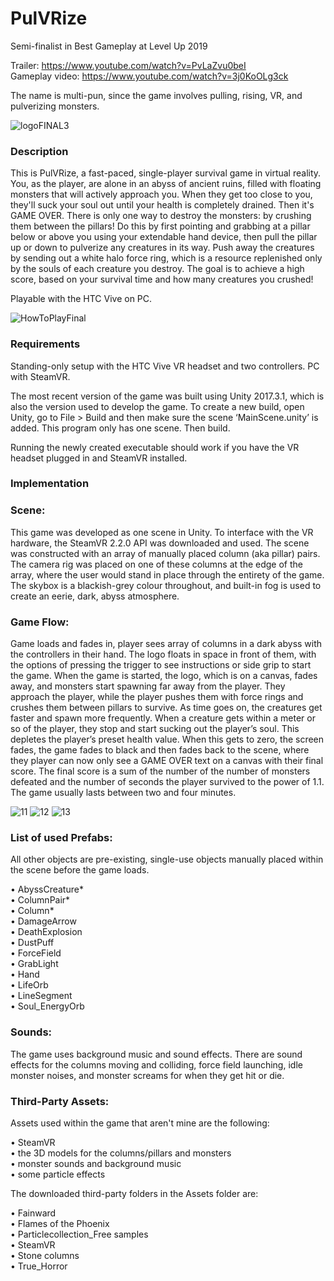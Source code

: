 # PulVRize

Semi-finalist in Best Gameplay at Level Up 2019 <br>

Trailer: https://www.youtube.com/watch?v=PvLaZvu0beI <br>
Gameplay video: https://www.youtube.com/watch?v=3j0KoOLg3ck <br>

The name is multi-pun, since the game involves pulling, rising, VR, and pulverizing monsters.

![logoFINAL3](https://user-images.githubusercontent.com/15040875/72230574-6a15f300-3584-11ea-9139-647e67d2ad88.png)

### Description 

This is PulVRize, a fast-paced, single-player survival game in virtual reality. You, as the player, are alone in an abyss of ancient ruins, filled with floating monsters that will actively approach you. When they get too close to you, they'll suck your soul out until your health is completely drained. Then it's GAME OVER. There is only one way to destroy the monsters: by crushing them between the pillars! Do this by first pointing and grabbing at a pillar below or above you using your extendable hand device, then pull the pillar up or down to pulverize any creatures in its way. Push away the creatures by sending out a white halo force ring, which is a resource replenished only by the souls of each creature you destroy. The goal is to achieve a high score, based on your survival time and how many creatures you crushed! 

Playable with the HTC Vive on PC.

![HowToPlayFinal](https://user-images.githubusercontent.com/15040875/72230805-dfce8e80-3585-11ea-90fd-c982e3ba40ab.jpg)

### Requirements

Standing-only setup with the HTC Vive VR headset and two controllers.
PC with SteamVR.

The most recent version of the game was built using Unity 2017.3.1, which is also the version used to develop the game. To create a new build, open Unity, go to File > Build and then make sure the scene ‘MainScene.unity’ is added. This program only has one scene. Then build.

Running the newly created executable should work if you have the VR headset plugged in and SteamVR installed.

### Implementation


### Scene:

This game was developed as one scene in Unity. To interface with the VR hardware, the SteamVR 2.2.0 API was downloaded and used. The scene was constructed with an array of manually placed column (aka pillar) pairs. The camera rig was placed on one of these columns at the edge of the array, where the user would stand in place through the entirety of the game. The skybox is a blackish-grey colour throughout, and built-in fog is used to create an eerie, dark, abyss atmosphere.

### Game Flow:

Game loads and fades in, player sees array of columns in a dark abyss with the controllers in their hand. The logo floats in space in front of them, with the options of pressing the trigger to see instructions or side grip to start the game. When the game is started, the logo, which is on a canvas, fades away, and monsters start spawning far away from the player. They approach the player, while the player pushes them with force rings and crushes them between pillars to survive. As time goes on, the creatures get faster and spawn more frequently. When a creature gets within a meter or so of the player, they stop and start sucking out the player’s soul. This depletes the player’s preset health value. When this gets to zero, the screen fades, the game fades to black and then fades back to the scene, where they player can now only see a GAME OVER text on a canvas with their final score. The final score is a sum of the number of the number of monsters defeated and the number of seconds the player survived to the power of 1.1.
The game usually lasts between two and four minutes. 

![11](https://user-images.githubusercontent.com/15040875/72230576-6f733d80-3584-11ea-9506-fc4c6d02f09a.PNG)
![12](https://user-images.githubusercontent.com/15040875/72230577-700bd400-3584-11ea-941d-7cdc1956026d.PNG)
![13](https://user-images.githubusercontent.com/15040875/72230578-700bd400-3584-11ea-8bb7-daafe9aa422a.PNG)

### List of used Prefabs:

All other objects are pre-existing, single-use objects manually placed within the scene before the game loads.

•	AbyssCreature* <br>
•	ColumnPair* <br>
•	Column* <br>
•	DamageArrow <br>
•	DeathExplosion <br>
•	DustPuff <br>
•	ForceField <br>
•	GrabLight <br>
•	Hand <br>
•	LifeOrb <br>
•	LineSegment <br>
•	Soul_EnergyOrb <br>


### Sounds:

The game uses background music and sound effects. There are sound effects for the columns moving and colliding, force field launching, idle monster noises, and monster screams for when they get hit or die.


### Third-Party Assets:

Assets used within the game that aren't mine are the following:
 
•	SteamVR <br>
•	the 3D models for the columns/pillars and monsters <br>
•	monster sounds and background music <br>
•	some particle effects <br>

The downloaded third-party folders in the Assets folder are:

•	Fainward <br>
•	Flames of the Phoenix <br>
•	Particlecollection_Free samples <br>
•	SteamVR <br>
•	Stone columns <br>
•	True_Horror <br>


